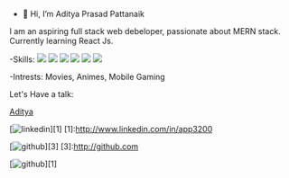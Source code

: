 - 👋 Hi, I’m Aditya Prasad Pattanaik

I am an aspiring full stack web debeloper, passionate about MERN stack. Currently learning React Js.

-Skills:
<img src="https://img.icons8.com/color/48/000000/html-5--v1.png"/>
<img src="https://img.icons8.com/color/48/000000/css3.png"/>
<img src="https://img.icons8.com/color/48/000000/javascript--v2.png"/>
<img src="https://img.icons8.com/external-tal-revivo-shadow-tal-revivo/48/000000/external-mongodb-a-cross-platform-document-oriented-database-program-logo-shadow-tal-revivo.png"/>
<img src="https://img.icons8.com/fluency/48/000000/node-js.png"/>
<img src="https://img.icons8.com/office/48/000000/react.png"/>

-Intrests: Movies, Animes, Mobile Gaming


Let's Have a talk:

[Aditya](mailto:appattanaik3200@gmail.com?)

[![linkedin](https://content.linkedin.com/content/dam/me/business/en-us/amp/brand-site/v2/bg/LI-Bug.svg.original.svg)][1]
[1]:http://www.linkedin.com/in/app3200




[![github](https://cloud.githubusercontent.com/assets/17016297/18839843/0e06a67a-83d2-11e6-993a-b35a182500e0.png)][3]
[3]:http://github.com


[![github](https://cloud.githubusercontent.com/assets/17016297/18839843/0e06a67a-83d2-11e6-993a-b35a182500e0.png)][1]
